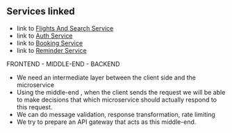## Services linked

- link to [Flights And Search Service](https://github.com/gourav132/Flight_-_Search_Service)
- link to [Auth Service](https://github.com/gourav132/Auth_Services)
- link to [Booking Service](https://github.com/gourav132/Booking_Service)
- link to [Reminder Service](https://github.com/gourav132/Reminder_Service)


FRONTEND - MIDDLE-END - BACKEND

-   We need an intermediate layer between the client side and the microservice
-   Using the middle-end , when the client sends the request we will be able to make decisions that which microservice should
    actually respond to this request.
-   We can do message validation, response transformation, rate limiting
-   We try to prepare an API gateway that acts as this middle-end.
